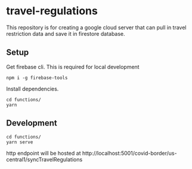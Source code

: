 # travel-regulations

This repository is for creating a google cloud server that can pull in travel restriction data and save it in firestore database.

## Setup

Get firebase cli. This is required for local development

```
npm i -g firebase-tools
```

Install dependencies.

```
cd functions/
yarn
```

## Development

```
cd functions/
yarn serve
```

http endpoint will be hosted at http://localhost:5001/covid-border/us-central1/syncTravelRegulations
